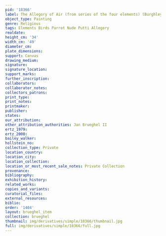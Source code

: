 ```yaml
---
pid: '18366'
label: The Allegory of Air (from series of the four elements) (Burghley House)
object_type: Painting
genre: Religious
tags: Elements Birds Parrot Nude Putti Allegory
realdate: 
height_cm: '34'
width_cm: '49'
diameter_cm: 
plate_dimensions: 
support: Canvas
drawing_medium: 
signature: 
signature_location: 
support_marks: 
further_inscription: 
collaborators: 
collaborator_notes: 
collectors_patrons: 
print_type: 
print_notes: 
printmaker: 
publisher: 
states: 
our_attribution: 
other_attribution_authorities: Jan Brueghel II
ertz_1979: 
ertz_2008: 
bailey_walker: 
hollstein_no: 
collection_type: Private
location_country: 
location_city: 
location_collection: 
location_or_most_recent_sale_notes: Private Collection
provenance: 
bibliography: 
exhibition_history: 
related_works: 
copies_and_variants: 
curatorial_files: 
external_resources: 
biblio: 
order: '1404'
layout: brueghel_item
collection: brueghel
thumbnail: img/derivatives/simple/18366/thumbnail.jpg
full: img/derivatives/simple/18366/full.jpg
---
```

